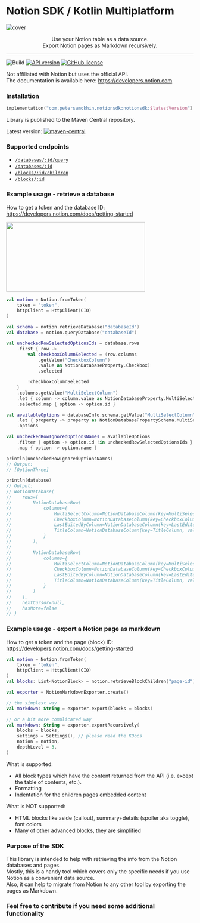 # Notion SDK / Kotlin Multiplatform
![cover](.github/img/cover.png)

<p align="center">Use your Notion table as a data source.<br/>Export Notion pages as Markdown recursively.</p>

---

![Build](https://github.com/notionsdk/notion-sdk-kotlin/workflows/Release/badge.svg) [![API version](https://img.shields.io/badge/API%20version-20210816-blue?style=flat&logo=notion&logoColor=white)](https://developers.notion.com/changelog)
[![GitHub license](https://img.shields.io/badge/License-MIT-yellow.svg?style=flat)](https://github.com/notionsdk/notion-sdk-kotlin/blob/master/LICENSE)

Not affiliated with Notion but uses the official API.<br>
The documentation is available here: https://developers.notion.com

### Installation
```kotlin
implementation("com.petersamokhin.notionsdk:notionsdk:$latestVersion")
```
Library is published to the Maven Central repository.

Latest version:  [![maven-central](https://img.shields.io/badge/Maven%20Central-0.0.3-yellowgreen?style=flat)](https://search.maven.org/search?q=g:com.petersamokhin.notionsdk)

### Supported endpoints
- [`/databases/:id/query`](https://developers.notion.com/reference/retrieve-a-database)
- [`/databases/:id`](https://developers.notion.com/reference/post-database-query)
- [`/blocks/:id/children`](https://developers.notion.com/reference/retrieve-a-block)
- [`/blocks/:id`](https://developers.notion.com/reference/get-block-children)

### Example usage - retrieve a database
How to get a token and the database ID: https://developers.notion.com/docs/getting-started

<img src=".github/img/table.png" width="373" height="187"/>

```kotlin
val notion = Notion.fromToken(
    token = "token",
    httpClient = HttpClient(CIO)
)

val schema = notion.retrieveDatabase("databaseId")
val database = notion.queryDatabase("databaseId")

val uncheckedRowSelectedOptionsIds = database.rows
    .first { row ->
        val checkboxColumnSelected = (row.columns
            .getValue("CheckboxColumn")
            .value as NotionDatabaseProperty.Checkbox)
            .selected

        !checkboxColumnSelected
    }
    .columns.getValue("MultiSelectColumn")
    .let { column -> column.value as NotionDatabaseProperty.MultiSelect }
    .selected.map { option -> option.id }

val availableOptions = databaseInfo.schema.getValue("MultiSelectColumn")
    .let { property -> property as NotionDatabasePropertySchema.MultiSelect }
    .options

val uncheckedRowIgnoredOptionsNames = availableOptions
    .filter { option -> option.id !in uncheckedRowSelectedOptionsIds }
    .map { option -> option.name }

println(uncheckedRowIgnoredOptionsNames)
// Output:
// [OptionThree]

println(database)
// Output:
// NotionDatabase(
//    rows=[
//        NotionDatabaseRow(
//            columns={
//                MultiSelectColumn=NotionDatabaseColumn(key=MultiSelectColumn, value=MultiSelect(id=MWKa, selected=[])),
//                CheckboxColumn=NotionDatabaseColumn(key=CheckboxColumn, value=Checkbox(id=%5CUbj, selected=true)),
//                LastEditedByColumn=NotionDatabaseColumn(key=LastEditedByColumn, value=LastEditedBy(id=d%3EIW, lastEditedBy=User(id=UUID, name=Peter Samokhin, avatarUrl=https://site.com/whatever.png, email=contact+notionsdk@petersamokhin.com))), 
//                TitleColumn=NotionDatabaseColumn(key=TitleColumn, value=Title(id=title, text=second row title))
//            }
//        ),
//    
//        NotionDatabaseRow(
//            columns={
//                MultiSelectColumn=NotionDatabaseColumn(key=MultiSelectColumn, value=MultiSelect(id=MWKa, selected=[Option(id=UUID, name=OptionOne), Option(id=UUID, name=OptionTwo)])),
//                CheckboxColumn=NotionDatabaseColumn(key=CheckboxColumn, value=Checkbox(id=%5CUbj, selected=false)),
//                LastEditedByColumn=NotionDatabaseColumn(key=LastEditedByColumn, value=LastEditedBy(id=d%3EIW, lastEditedBy=User(id=UUID, name=Peter Samokhin, avatarUrl=https://site.com/whatever.png, email=contact+notionsdk@petersamokhin.com))), 
//                TitleColumn=NotionDatabaseColumn(key=TitleColumn, value=Title(id=title, text=first row title))
//            }
//        )
//    ],
//    nextCursor=null,
//    hasMore=false
// )
```

### Example usage - export a Notion page as markdown
How to get a token and the page (block) ID: https://developers.notion.com/docs/getting-started

```kotlin
val notion = Notion.fromToken(
    token = "token",
    httpClient = HttpClient(CIO)
)
val blocks: List<NotionBlock> = notion.retrieveBlockChildren("page-id")

val exporter = NotionMarkdownExporter.create()

// the simplest way
val markdown: String = exporter.export(blocks = blocks)

// or a bit more complicated way
val markdown: String = exporter.exportRecursively(
    blocks = blocks,
    settings = Settings(), // please read the KDocs
    notion = notion,
    depthLevel = 3,
)
```

What is supported:
- All block types which have the content returned from the API (i.e. except the table of contents, etc.).
- Formatting
- Indentation for the children pages embedded content

What is NOT supported:
- HTML blocks like aside (callout), summary+details (spoiler aka toggle), font colors
- Many of other advanced blocks, they are simplified

### Purpose of the SDK
This library is intended to help with retrieving the info from the Notion databases and pages.<br>
Mostly, this is a handy tool which covers only the specific needs if you use Notion as a convenient data source.<br>
Also, it can help to migrate from Notion to any other tool by exporting the pages as Markdown.

### Feel free to contribute if you need some additional functionality